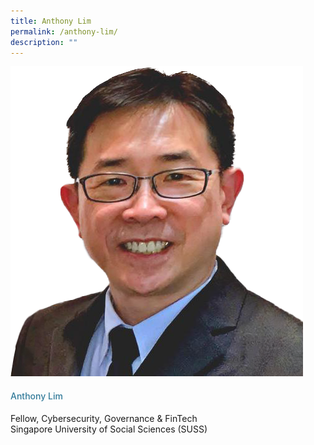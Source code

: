 ```yaml
---
title: Anthony Lim
permalink: /anthony-lim/
description: ""
---
```

<div class="row"> <div class="col is-3"> <img src="/images/Speakers_23/Session3/anthony lim.png"> </div> <div class="col is-9 speaker-details"> <h4>Anthony Lim</h4> <p>Fellow, Cybersecurity, Governance &amp; FinTech <br> Singapore University of Social Sciences (SUSS) <br> </p> <p></p> </div> </div>







<style type="text/css"> 
    .is-left{
      text-align: left;
    }
    h4{
      font-weight: 500; 
      color: #337B9A !important;
    }
     .speaker-details p { text-align: justified; }
  </style>